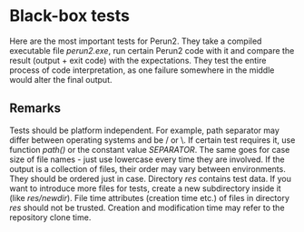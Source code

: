 # Black-box tests

Here are the most important tests for Perun2.
They take a compiled executable file *perun2.exe*, run certain Perun2 code with it and compare the result (output + exit code) with the expectations.
They test the entire process of code interpretation, as one failure somewhere in the middle would alter the final output.

## Remarks

Tests should be platform independent. For example, path separator may differ between operating systems and be / or \\.
If certain test requires it, use function *path()* or the constant value *SEPARATOR*.
The same goes for case size of file names - just use lowercase every time they are involved.
If the output is a collection of files, their order may vary between environments.
They should be ordered just in case.
Directory *res* contains test data.
If you want to introduce more files for tests, create a new subdirectory inside it (like *res/newdir*).
File time attributes (creation time etc.) of files in directory *res* should not be trusted.
Creation and modification time may refer to the repository clone time.
